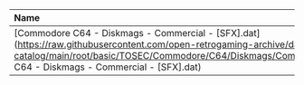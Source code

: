 |Name|Size|
|:---|---:|
|[Commodore C64 - Diskmags - Commercial - [SFX].dat](https://raw.githubusercontent.com/open-retrogaming-archive/dat-catalog/main/root/basic/TOSEC/Commodore/C64/Diskmags/Commercial/[SFX]/Commodore C64 - Diskmags - Commercial - [SFX].dat)|1763|
